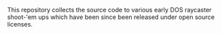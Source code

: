 This repository collects the source code to various early DOS raycaster
shoot-'em ups which have been since been released under open source
licenses.

